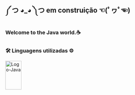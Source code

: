 ##  ༼ つ ◕_◕ ༽つ em construição ☜(ﾟヮﾟ☜)

<h3>Welcome to the  Java world.☕</h3>

##

<h3>🛠 Linguagens utilizadas ⚙</h3>
<img align="center" alt="Logo-Java" height="90" width="50" src="https://cdn.jsdelivr.net/gh/devicons/devicon/icons/java/java-original-wordmark.svg">

<!--
## Folder Structure

The workspace contains two folders by default, where:

- `src`: the folder to maintain sources
- `lib`: the folder to maintain dependencies

Meanwhile, the compiled output files will be generated in the `bin` folder by default.

> If you want to customize the folder structure, open `.vscode/settings.json` and update the related settings there.

## Dependency Management

The `JAVA PROJECTS` view allows you to manage your dependencies. More details can be found [here](https://github.com/microsoft/vscode-java-dependency#manage-dependencies).
-->
